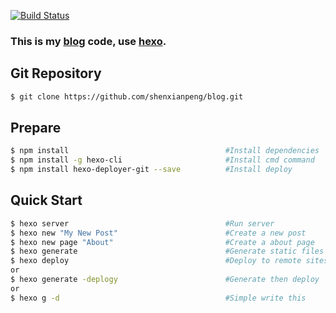 [![Build Status](https://www.travis-ci.org/shenxianpeng/blog.svg?branch=master)](https://www.travis-ci.org/shenxianpeng/blog) 

### This is my [blog](https://shenxianpeng.github.io/) code, use [hexo](https://hexo.io).

## Git Repository
``` bash
$ git clone https://github.com/shenxianpeng/blog.git
```

## Prepare
``` bash
$ npm install                                   #Install dependencies
$ npm install -g hexo-cli                       #Install cmd command
$ npm install hexo-deployer-git --save          #Install deploy
```

## Quick Start

``` bash
$ hexo server                                   #Run server
$ hexo new "My New Post"                        #Create a new post
$ hexo new page "About"                         #Create a about page
$ hexo generate                                 #Generate static files
$ hexo deploy                                   #Deploy to remote sites
or
$ hexo generate -deplogy                        #Generate then deploy
or
$ hexo g -d                                     #Simple write this
```

